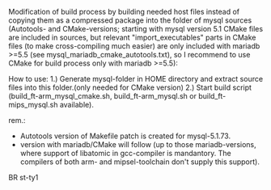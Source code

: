 Modification of build process by building needed host files instead of copying them as a compressed package into the folder of mysql sources (Autotools- and CMake-versions;  starting with mysql version 5.1 CMake files are included in sources, but relevant "import_executables" parts in CMake files (to make cross-compiling much easier) are only included with mariadb >=5.5 (see mysql_mariadb_cmake_autotools.txt), so I recommend to use CMake for build process only with mariadb >=5.5):

How to use:
 1.) Generate mysql-folder in HOME directory and extract source files into this folder.(only needed for CMake version) 
 2.) Start build script (build_ft-arm_mysql_cmake.sh, build_ft-arm_mysql.sh or build_ft-mips_mysql.sh available). 

rem.: 
- Autotools version of Makefile patch is created for mysql-5.1.73. 
- version with mariadb/CMake will follow (up to those mariadb-versions, where support of libatomic in gcc-compiler is mandantory. The compilers of both arm- and mipsel-toolchain don't supply this support).

BR
st-ty1
